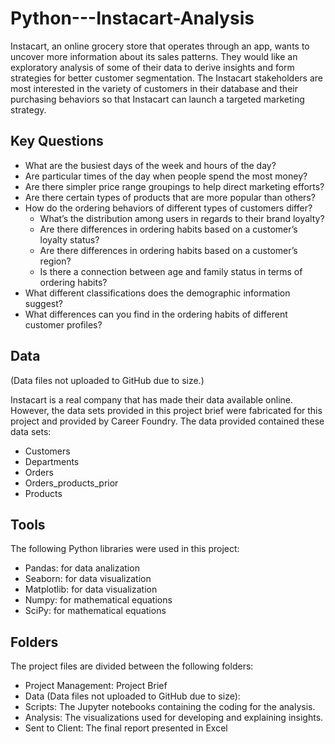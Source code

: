 # Python---Instacart-Analysis

Instacart, an online grocery store that operates through an app, wants to uncover more information about its sales patterns. They would like an exploratory analysis of some of their data to derive insights and form strategies for better customer segmentation. The Instacart stakeholders are most interested in the variety of customers in their database and their purchasing behaviors so that Instacart can launch a targeted marketing strategy. 

## Key Questions

- What are the busiest days of the week and hours of the day? 
- Are particular times of the day when people spend the most money? 
- Are there simpler price range groupings to help direct marketing efforts?
- Are there certain types of products that are more popular than others? 
- How do the ordering behaviors of different types of customers differ?
  - What’s the distribution among users in regards to their brand loyalty?
  - Are there differences in ordering habits based on a customer’s loyalty status?
  - Are there differences in ordering habits based on a customer’s region?
  - Is there a connection between age and family status in terms of ordering habits?
- What different classifications does the demographic information suggest?
- What differences can you find in the ordering habits of different customer profiles?
  
## Data 
(Data files not uploaded to GitHub due to size.)

Instacart is a real company that has made their data available online. However, the data sets provided in this project brief were fabricated for this project and provided by Career Foundry. The data provided contained these data sets:
- Customers
- Departments
- Orders
- Orders_products_prior
- Products

 ## Tools

 The following Python libraries were used in this project:

- Pandas: for data analization
- Seaborn: for data visualization
- Matplotlib: for data visualization
- Numpy: for mathematical equations
- SciPy: for mathematical equations

## Folders

The project files are divided between the following folders:

- Project Management: Project Brief
- Data (Data files not uploaded to GitHub due to size):
- Scripts: The Jupyter notebooks containing the coding for the analysis.
- Analysis: The visualizations used for developing and explaining insights.
- Sent to Client: The final report presented in Excel

